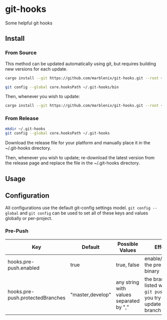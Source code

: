 # git-hooks
Some helpful git hooks

## Install

### From Source

This method can be updated automatically using git, but requires building new versions for each update.

```bash
cargo install --git https://github.com/marblenix/git-hooks.git --root ~/.git-hooks

git config --global core.hooksPath ~/.git-hooks/bin
```

Then, whenever you wish to update:

```bash
cargo install --git https://github.com/marblenix/git-hooks.git --root ~/.git-hooks --force
```

### From Release

```bash
mkdir ~/.git-hooks
git config --global core.hooksPath ~/.git-hooks
```

Download the release file for your platform and manually place it in the ~/.git-hooks directory.

Then, whenever you wish to update; re-download the latest version from the release page and replace the file in the ~/.git-hooks directory.

## Usage

## Configuration

All configurations use the default git-config settings model. `git config --global` and `git config` can be used to set all of these keys and values globally or per-project.

### Pre-Push

Key | Default | Possible Values | Effect
--- | ------- | --------------- | ------
hooks.pre-push.enabled | true | true, false| enable/disable the pre-push binary
hooks.pre-push.protectedBranches | "master,develop" | any string with values separated by "," | the branches listed will stop `git push` if you try to update that branch
